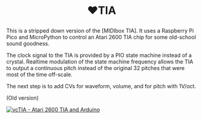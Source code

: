 # <p align="center">:heart:TIA</p>

This is a stripped down version of the [MIDIbox TIA]. It uses a Raspberry Pi Pico and MicroPython to control an Atari 2600 TIA chip for some old-school sound goodness.

The clock signal to the TIA is provided by a PIO state machine instead of a crystal. Realtime modulation of the state machine frequency allows the TIA to output a continuous pitch instead of the original 32 pitches that were most of the time off-scale.

The next step is to add CVs for waveform, volume, and for pitch with 1V/oct.


(Old version)

[![vcTIA - Atari 2600 TIA and Arduino](https://img.youtube.com/vi/jGm9PULHrRM/0.jpg)](https://www.youtube.com/watch?v=jGm9PULHrRM)
